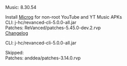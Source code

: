 Music: 8.30.54  

Install [Microg](https://github.com/ReVanced/GmsCore/releases) for non-root YouTube and YT Music APKs  
CLI: j-hc/revanced-cli-5.0.0-all.jar  
Patches: ReVanced/patches-5.45.0-dev.2.rvp  
[Changelog](https://github.com/ReVanced/revanced-patches/releases/tag/v5.45.0-dev.2)

CLI: j-hc/revanced-cli-5.0.0-all.jar    

Skipped:  
Patches: anddea/patches-3.14.0.rvp              
